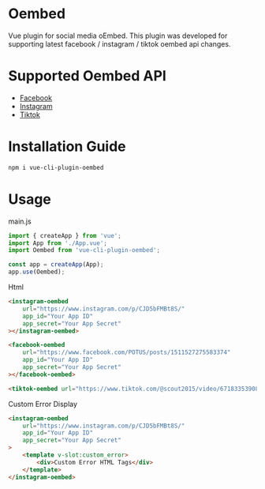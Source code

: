 # Oembed
 Vue plugin for social media oEmbed.
 This plugin was developed for supporting latest facebook / instagram / tiktok oembed api changes.

# Supported Oembed API
<ul>
 <li><a href="https://developers.facebook.com/docs/plugins/oembed/" target="_blank">Facebook</a></li>
 <li><a href="https://developers.facebook.com/docs/instagram/oembed/" target="_blank">Instagram</a></li>
 <li><a href="https://developers.tiktok.com/doc/embed-videos/" target="_blank">Tiktok</a></li>
</ul>

# Installation Guide
```bash
npm i vue-cli-plugin-oembed
```

# Usage
main.js
```javascript
import { createApp } from 'vue';
import App from './App.vue';
import Oembed from 'vue-cli-plugin-oembed';

const app = createApp(App);
app.use(Oembed);
```
Html
```html
<instagram-oembed 
	url="https://www.instagram.com/p/CJD5bFMBt8S/" 
	app_id="Your App ID" 
	app_secret="Your App Secret"
></instagram-oembed>
```
```html
<facebook-oembed 
	url="https://www.facebook.com/POTUS/posts/1511527275583374"
	app_id="Your App ID" 
	app_secret="Your App Secret"
></facebook-oembed>
```
```html
<tiktok-oembed url="https://www.tiktok.com/@scout2015/video/6718335390845095173"></tiktok-oembed>
```

Custom Error Display
```html
<instagram-oembed 
	url="https://www.instagram.com/p/CJD5bFMBt8S/" 
	app_id="Your App ID" 
	app_secret="Your App Secret"
>
	<template v-slot:custom_error>
	    <div>Custom Error HTML Tags</div>
	</template>
</instagram-oembed>
```